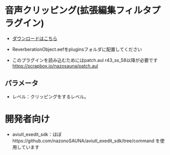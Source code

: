 # 音声クリッピング(拡張編集フィルタプラグイン)
- [ダウンロードはこちら](../../releases/)
- ReverberationObject.eefをpluginsフォルダに配置してください

- このプラグインを読み込むためにはpatch.aul r43_ss_58以降が必要です https://scrapbox.io/nazosauna/patch.aul

## パラメータ
- レベル：クリッピングをするレベル。


# 開発者向け
- aviutl_exedit_sdk：ほぼhttps://github.com/nazonoSAUNA/aviutl_exedit_sdk/tree/command を使用しています
